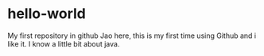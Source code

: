 # hello-world
My first repository in github
Jao here, this is my first time using Github and i like it.
I know a little bit about java.
